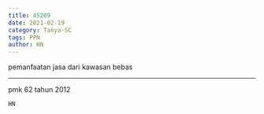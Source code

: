 ```yaml
---
title: 45209
date: 2021-02-19
category: Tanya-SC
tags: PPN
author: HN
---
```


pemanfaatan jasa dari kawasan bebas

---

pmk 62 tahun 2012

`HN`
